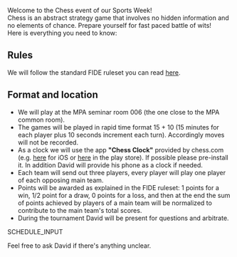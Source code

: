 Welcome to the Chess event of our Sports Week!\
Chess is an abstract strategy game that involves no hidden information and no elements of chance. Prepare yourself for fast paced battle of wits!\
Here is everything you need to know:

## Rules

We will follow the standard FIDE ruleset you can read [here](https://www.fide.com/FIDE/handbook/LawsOfChess.pdf).

## Format and location

- We will play at the MPA seminar room 006 (the one close to the MPA common room).
- The games will be played in rapid time format 15 + 10 (15 minutes for each player plus 10 seconds increment each turn). Accordingly moves will not be recorded.
- As a clock we will use the app **"Chess Clock"** provided by chess.com (e.g. [here](https://apps.apple.com/us/app/chess-clock-by-chess-com/id858039162) for iOS or [here](https://play.google.com/store/apps/details?id=com.chess.clock) in the play store). If possible please pre-install it. In addition David will provide his phone as a clock if needed.
- Each team will send out three players, every player will play one player of each opposing main team.
- Points will be awarded as explained in the FIDE ruleset: 1 points for a win, 1/2 point for a draw, 0 points for a loss, and then at the end the sum of points achieved by players of a main team will be normalized to contribute to the main team's total scores.
- During the tournament David will be present for questions and arbitrate.

SCHEDULE_INPUT

Feel free to ask David if there's anything unclear.
